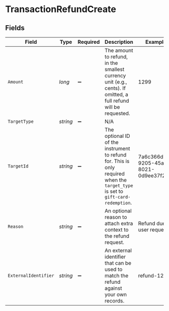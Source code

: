 # TransactionRefundCreate


## Fields

| Field                                                                                                                           | Type                                                                                                                            | Required                                                                                                                        | Description                                                                                                                     | Example                                                                                                                         |
| ------------------------------------------------------------------------------------------------------------------------------- | ------------------------------------------------------------------------------------------------------------------------------- | ------------------------------------------------------------------------------------------------------------------------------- | ------------------------------------------------------------------------------------------------------------------------------- | ------------------------------------------------------------------------------------------------------------------------------- |
| `Amount`                                                                                                                        | *long*                                                                                                                          | :heavy_minus_sign:                                                                                                              | The amount to refund, in the smallest currency unit (e.g., cents). If omitted, a full refund will be requested.                 | 1299                                                                                                                            |
| `TargetType`                                                                                                                    | *string*                                                                                                                        | :heavy_minus_sign:                                                                                                              | N/A                                                                                                                             |                                                                                                                                 |
| `TargetId`                                                                                                                      | *string*                                                                                                                        | :heavy_minus_sign:                                                                                                              | The optional ID of the instrument to refund for. This is only required when the `target_type` is set to `gift-card-redemption`. | 7a6c366d-9205-45ab-8021-0d9ee37f20f2                                                                                            |
| `Reason`                                                                                                                        | *string*                                                                                                                        | :heavy_minus_sign:                                                                                                              | An optional reason to attach extra context to the refund request.                                                               | Refund due to user request.                                                                                                     |
| `ExternalIdentifier`                                                                                                            | *string*                                                                                                                        | :heavy_minus_sign:                                                                                                              | An external identifier that can be used to match the refund against your own records.                                           | refund-12345                                                                                                                    |